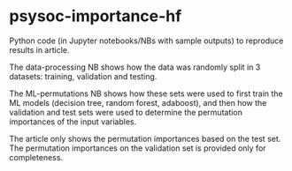 # psysoc-importance-hf
Python code (in Jupyter notebooks/NBs with sample outputs) to reproduce results in article.

The data-processing NB shows how the data was randomly split in 3 datasets: training, validation and testing.

The ML-permutations NB shows how these sets were used to first train the ML models (decision tree, random forest, adaboost), and then how the validation and test sets were used to determine the permutation importances of the input variables.

The article only shows the permutation importances based on the test set. The permutation importances on the validation set is provided only for completeness.
